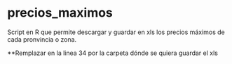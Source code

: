 # precios_maximos
Script en R que permite descargar y guardar en xls los precios máximos de cada pronvincia o zona.

**Remplazar en la linea 34 por la carpeta dónde se quiera guardar el xls

